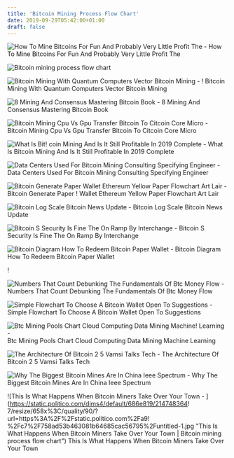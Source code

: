 ```yaml
---
title: 'Bitcoin Mining Process Flow Chart'
date: 2019-09-29T05:42:00+01:00
draft: false
---
```


![How To Mine Bitcoins For Fun And Probably Very Little Profit The - ](http://www.joeydevilla.com/wordpress/wp-content/uploads/2013/04/bitcoin-diagram.jpg "How To Mine Bitcoins For Fun And Probably Very Little Profit The | Bitcoin mining process flow chart") How To Mine Bitcoins For Fun And Probably Very Little Profit The

![Bitcoin mining process flow chart](https://static.coindesk.com/wp-content/uploads/2017/10/rust-bitcoin-728x578.jpg "Bitcoin mining process flow chart") 

![Bitcoin Mining With Quantum Computers Vector Bitcoin Mining - ](https://cdn.xl.thumbs.canstockphoto.com/bitcoin-mining-security-with-strongbox-vector-illustration-graphic-design-image_csp63903376.jpg "Bitcoin Mining With Quantum Computers Vector Bitcoin Mining | Bitcoin mining process flow chart") ! Bitcoin Mining With Quantum Computers Vector Bitcoin Mining

![8 Mining And Consensus Mastering Bitcoin Book - ](https://www.oreilly.com/library/view/mastering-bitcoin/9781491902639/images/msbt_0806.png "8 Mining And Consensus Mastering Bitcoin Book | Bitcoin mining process flow chart") 8 Mining And Consensus Mastering Bitcoin Book

![Bitcoin Mining Cpu Vs Gpu Transfer Bitcoin To Citcoin Core Micro - ](https://1.bp.blogspot.com/-TqzfIpkbkN0/TgKWiujIXLI/AAAAAAAAAYA/GsMp7Xkc3EI/s1600/chart_1%20(1).png "Bitcoin Mining Cpu Vs Gpu Transfer Bitcoin To Citcoin Core Micro | Bitcoin mining process flow chart") Bitcoin Mining Cpu Vs Gpu Transfer Bitcoin To Citcoin Core Micro

![What Is Bit!   coin Mining And Is It Still Profitable In 2019 Complete - ](https://99bitcoins.com/wp-content/uploads/2019/05/Screen-Shot-2019-05-21-at-12.57.57.png) What Is Bitcoin Mining And Is It Still Profitable In 2019 Complete

![Data Centers Used For Bitcoin Mining Consulting Specifying Engineer - ](https://api.blockchain.info/charts/preview/hash-rate.png?timespan=all&lang=en&start=1204184152&h=810&w=1440 "Data Centers Used For Bitcoin Mining Consulting Specifying Engineer | Bitcoin mining process flow chart") Data Centers Used For Bitcoin Mining Consulting Specifying Engineer

![Bitcoin Generate Paper Wallet Ethereum Yellow Paper Flowchart Art Lair - ](https://i.pinimg.com/originals/d3/31/ae/d331ae5234f6de04e4cf9e1f13a5e15f.png "Bitcoin Generate Paper Wallet Ethereum Yellow Paper Flowchart Art Lair | Bitcoin mining process flow chart") Bitcoin Generate Paper ! Wallet Ethereum Yellow Paper Flowchart Art Lair

![Bitcoin Log Scale Bitcoin News Update - ](http://bitcoinandmarkets.com/wp-content/uploads/2018/09/Mining-Process-Flow-Chart.png "Bitcoin Log Scale Bitcoin News Update | Bitcoin mining process flow chart") Bitcoin Log Scale Bitcoin News Update

![Bitcoin S Security Is Fine The On Ramp By Interchange - ](https://miro.medium.com/max/1400/0*T5TBfSlMVJYsWUZa "Bitcoin S Security Is Fine The On Ramp By Interchange | Bitcoin mining process flow chart") Bitcoin S Security Is Fine The On Ramp By Interchange

![Bitcoin Diagram How To Redeem Bitcoin Paper Wallet - ](https://cdn01.vulcanpost.com/wp-uploads/2015/05/bitcoin_flow_diagram.jpg "Bitcoin Diagram How To Redeem Bitcoin Paper Wallet | Bitcoin mining process flow chart!   ") Bitcoin Diagram How To Redeem Bitcoin Paper Wallet

!

![Numbers That Count Debunking The Fundamentals Of Btc Money Flow - ](https://images.ctfassets.net/sdlntm3tthp6/6kMydVF86ksg2CG8g6YMKU/b68a3d3347f139c7134cf5cbfc555855/BNC-mining-difficulty-vs-Price-ROC-Oscillator-1Yr.png "Numbers That Count Debunking The Fundamentals Of Btc Money Flow | Bitcoin mining process flow chart") Numbers That Count Debunking The Fundamentals Of Btc Money Flow

![Simple Flowchart To Choose A Bitcoin Wallet Open To Suggestions - ](https://i.imgur.com/EOeaBZe.jpg "Simple Flowchart To Choose A Bitcoin Wallet Open To Suggestions | Bitcoin mining process flow chart") Simple Flowchart To Choose A Bitcoin Wallet Open To Suggestions

![Btc Mining Pools Chart Cloud Computing Data Mining Machine!    Learning - ](https://cdn-images-1.medium.com/max/1200/1*2zC3lpO5Xzh1Dvq-vRep0w.jpeg "Btc Mining Pools Chart Cloud Computing Data Mining Machine Learning | Bitcoin mining process flow chart") Btc Mining Pools Chart Cloud Computing Data Mining Machine Learning

![The Architecture Of Bitcoin 2 5 Vamsi Talks Tech - ](https://i1.wp.com/www.vamsitalkstech.com/wp-content/uploads/2016/01/BC_WireTransfer-1.jpg "The Architecture Of Bitcoin 2 5 Vamsi Talks Tech | Bitcoin mining process flow chart") The Architecture Of Bitcoin 2 5 Vamsi Talks Tech

![Why The Biggest Bitcoin Mines Are In China Ieee Spectrum - ](https://spectrum.ieee.org/image/Mjk2MDU2OQ.jpeg "Why The Biggest Bitcoin Mines Are In China Ieee Spectrum | Bitcoin mining process flow chart") Why The Biggest Bitcoin Mines Are In China Ieee Spectrum

![This Is What Happens When Bitcoin Miners Take Over Your Town - ](https://static.politico.com/dims4/default/686e819/214748364!   7/resize/658x%3C/quality/90/?url=https%3A%2F%2Fstatic.politico.com%2Fa9!   %2Fc7%2F758ad53b463081b64685cac56795%2Funtitled-1.jpg "This Is What Happens When Bitcoin Miners Take Over Your Town | Bitcoin mining process flow chart") This Is What Happens When Bitcoin Miners Take Over Your Town